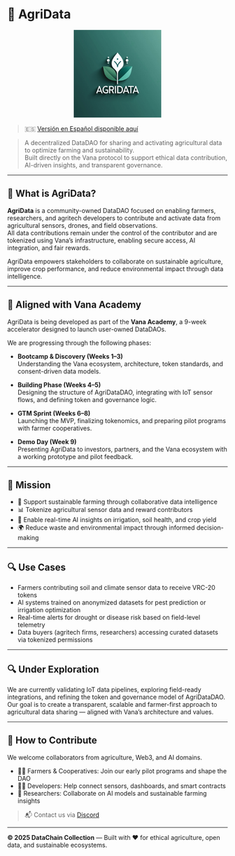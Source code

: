 # 🌾 AgriData

<!-- Logotipo Principal -->
<div align="center">
  <img src="../../../assets/logos/agridata-logo.png" alt="AgriData DAO Logo" width="200">
</div>


> 🇪🇸 [Versión en Español disponible aquí](./ROADMAP.ES.md)

> A decentralized DataDAO for sharing and activating agricultural data to optimize farming and sustainability.  
> Built directly on the Vana protocol to support ethical data contribution, AI-driven insights, and transparent governance.

---

## 🌱 What is AgriData?

**AgriData** is a community-owned DataDAO focused on enabling farmers, researchers, and agritech developers to contribute and activate data from agricultural sensors, drones, and field observations.  
All data contributions remain under the control of the contributor and are tokenized using Vana’s infrastructure, enabling secure access, AI integration, and fair rewards.

AgriData empowers stakeholders to collaborate on sustainable agriculture, improve crop performance, and reduce environmental impact through data intelligence.

---

## 🚀 Aligned with Vana Academy

AgriData is being developed as part of the **Vana Academy**, a 9-week accelerator designed to launch user-owned DataDAOs.

We are progressing through the following phases:

- **Bootcamp & Discovery (Weeks 1–3)**  
  Understanding the Vana ecosystem, architecture, token standards, and consent-driven data models.

- **Building Phase (Weeks 4–5)**  
  Designing the structure of AgriDataDAO, integrating with IoT sensor flows, and defining token and governance logic.

- **GTM Sprint (Weeks 6–8)**  
  Launching the MVP, finalizing tokenomics, and preparing pilot programs with farmer cooperatives.

- **Demo Day (Week 9)**  
  Presenting AgriData to investors, partners, and the Vana ecosystem with a working prototype and pilot feedback.

---

## 🎯 Mission

- 🌱 Support sustainable farming through collaborative data intelligence
- 📊 Tokenize agricultural sensor data and reward contributors
- 🌾 Enable real-time AI insights on irrigation, soil health, and crop yield
- 🌍 Reduce waste and environmental impact through informed decision-making

---

## 🔍 Use Cases

- Farmers contributing soil and climate sensor data to receive VRC-20 tokens
- AI systems trained on anonymized datasets for pest prediction or irrigation optimization
- Real-time alerts for drought or disease risk based on field-level telemetry
- Data buyers (agritech firms, researchers) accessing curated datasets via tokenized permissions

---

## 🔍 Under Exploration

We are currently validating IoT data pipelines, exploring field-ready integrations, and refining the token and governance model of AgriDataDAO.  
Our goal is to create a transparent, scalable and farmer-first approach to agricultural data sharing — aligned with Vana’s architecture and values.

---

## 🤝 How to Contribute

We welcome collaborators from agriculture, Web3, and AI domains.

- 🧑‍🌾 Farmers & Cooperatives: Join our early pilot programs and shape the DAO
- 🧑‍💻 Developers: Help connect sensors, dashboards, and smart contracts
- 🧠 Researchers: Collaborate on AI models and sustainable farming insights

> 📬 Contact us via [Discord](https://discord.com/channels/1384877094156239039/1384877094747639810) <!--or open an [issue](https://github.com/agridata/issues)-->

---

**© 2025 DataChain Collection** — Built with ❤️ for ethical agriculture, open data, and sustainable ecosystems.

